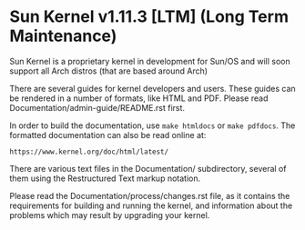# Sun Kernel v1.11.3 [LTM] (Long Term Maintenance)
Sun Kernel is a proprietary kernel in development  for Sun/OS and will soon support all Arch distros (that are based around Arch)

There are several guides for kernel developers and users. These guides can
be rendered in a number of formats, like HTML and PDF. Please read
Documentation/admin-guide/README.rst first.

In order to build the documentation, use ``make htmldocs`` or
``make pdfdocs``.  The formatted documentation can also be read online at:

    https://www.kernel.org/doc/html/latest/

There are various text files in the Documentation/ subdirectory,
several of them using the Restructured Text markup notation.

Please read the Documentation/process/changes.rst file, as it contains the
requirements for building and running the kernel, and information about
the problems which may result by upgrading your kernel.
